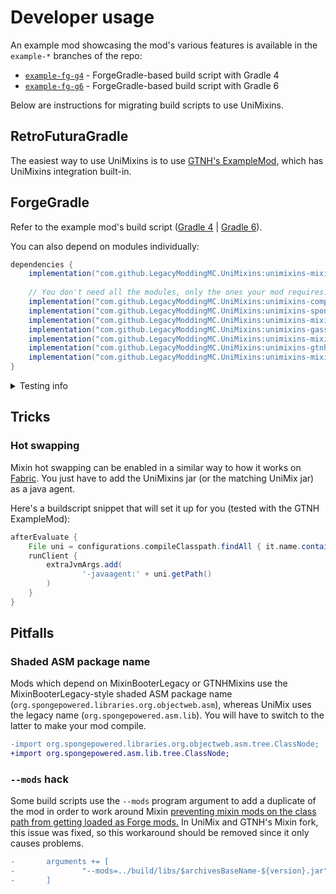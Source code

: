 # Developer usage

An example mod showcasing the mod's various features is available in the `example-*` branches of the repo:
- [`example-fg-g4`](https://github.com/LegacyModdingMC/UniMixins/tree/example-fg-g4) - ForgeGradle-based build script with Gradle 4
- [`example-fg-g6`](https://github.com/LegacyModdingMC/UniMixins/tree/example-fg-g6) - ForgeGradle-based build script with Gradle 6

Below are instructions for migrating build scripts to use UniMixins.

## RetroFuturaGradle

The easiest way to use UniMixins is to use [GTNH's ExampleMod](https://github.com/GTNewHorizons/ExampleMod1.7.10), which has UniMixins integration built-in.

## ForgeGradle

Refer to the example mod's build script ([Gradle 4](https://github.com/LegacyModdingMC/UniMixins/blob/example-fg-g4/build.gradle#L79) | [Gradle 6](https://github.com/LegacyModdingMC/UniMixins/blob/example-fg-g6/build.gradle#L91)).

You can also depend on modules individually:

```gradle
dependencies {
    implementation("com.github.LegacyModdingMC.UniMixins:unimixins-mixin-1.7.10:$unimixinsVersion")
    
    // You don't need all the modules, only the ones your mod requires.
    implementation("com.github.LegacyModdingMC.UniMixins:unimixins-compat-1.7.10:$unimixinsVersion:dev")
    implementation("com.github.LegacyModdingMC.UniMixins:unimixins-spongemixins-1.7.10:$unimixinsVersion:dev")
    implementation("com.github.LegacyModdingMC.UniMixins:unimixins-mixinbooterlegacy-1.7.10:$unimixinsVersion:dev")
    implementation("com.github.LegacyModdingMC.UniMixins:unimixins-gasstation-1.7.10:$unimixinsVersion:dev")
    implementation("com.github.LegacyModdingMC.UniMixins:unimixins-mixinextras-1.7.10:$unimixinsVersion:dev")
    implementation("com.github.LegacyModdingMC.UniMixins:unimixins-gtnhmixins-1.7.10:$unimixinsVersion:dev")
    implementation("com.github.LegacyModdingMC.UniMixins:unimixins-mixingasm-1.7.10:$unimixinsVersion:dev")
}
```

<details>
<summary>Testing info</summary>

If you want to depend on a local build, you need to use `io.github.legacymoddingmc.unimixins` instead of `com.github.LegacyModdingMC.UniMixins`.

And here's how you depend on the Very Optional modules (not published on Jitpack).
```gradle
    //implementation("io.github.legacymoddingmc.unimixins:unimixins-mixin-1.7.10-spongepowered:$unimixinsVersion")
    //implementation("io.github.legacymoddingmc.unimixins:unimixins-mixin-1.7.10-fabric:$unimixinsVersion")
    //implementation("io.github.legacymoddingmc.unimixins:unimixins-mixin-1.7.10-gasmix:$unimixinsVersion")
    //implementation("io.github.legacymoddingmc.unimixins:unimixins-mixin-1.7.10-gtnh:$unimixinsVersion")
```

Note: If you are *not* using UniMix or GTNH's Mixin fork, you will need to add the compat module and set the `-Dunimixins.compat.hackClasspathModDiscovery=true` JVM flag, or Forge may fail to discover your mod or its dependencies.
</details>

## Tricks

### Hot swapping

Mixin hot swapping can be enabled in a similar way to how it works on [Fabric](https://fabricmc.net/wiki/tutorial:mixin_hotswaps). You just have to add the UniMixins jar (or the matching UniMix jar) as a java agent.

Here's a buildscript snippet that will set it up for you (tested with the GTNH ExampleMod):

```gradle
afterEvaluate {
    File uni = configurations.compileClasspath.findAll { it.name.contains("unimixins-all-") || it.name.contains("unimixins-mixin-") || it.name.contains("unimixins-0.") }.first()
    runClient {
        extraJvmArgs.add(
                '-javaagent:' + uni.getPath()
        )
    }
}
```

## Pitfalls

### Shaded ASM package name

Mods which depend on MixinBooterLegacy or GTNHMixins use the MixinBooterLegacy-style shaded ASM package name (`org.spongepowered.libraries.org.objectweb.asm`), whereas UniMix uses the legacy name (`org.spongepowered.asm.lib`). You will have to switch to the latter to make your mod compile.

```patch
-import org.spongepowered.libraries.org.objectweb.asm.tree.ClassNode;
+import org.spongepowered.asm.lib.tree.ClassNode;
```

### `--mods` hack

Some build scripts use the `--mods` program argument to add a duplicate of the mod in order to work around Mixin [preventing mixin mods on the class path from getting loaded as Forge mods.](https://github.com/SpongePowered/Mixin/issues/207) In UniMix and GTNH's Mixin fork, this issue was fixed, so this workaround should be removed since it only causes problems.

```patch
-       arguments += [
-               "--mods=../build/libs/$archivesBaseName-${version}.jar"
-       ]
```

